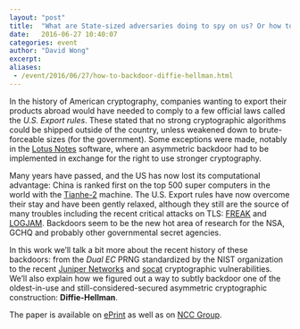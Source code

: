 ```yaml
---
layout: "post"
title:  "What are State-sized adversaries doing to spy on us? Or how to backdoor Diffie-Hellman"
date:   2016-06-27 10:40:07
categories: event
author: "David Wong"
excerpt: 
aliases:
 - /event/2016/06/27/how-to-backdoor-diffie-hellman.html
---
```


In the history of American cryptography, companies wanting to export
their products abroad would have needed to comply to a few official laws
called the *U.S. Export rules*. These stated that no strong
cryptographic algorithms could be shipped outside of the country, unless
weakened down to brute-forceable sizes (for the government). Some
exceptions were made, notably in the [Lotus
Notes](http://www.cypherspace.org/adam/hacks/lotus-nsa-key.html)
software, where an asymmetric backdoor had to be implemented in exchange
for the right to use stronger cryptography.

Many years have passed, and the US has now lost its computational
advantage: China is ranked first on the top 500 super computers in the
world with the [Tianhe-2](http://www.top500.org/lists/2015/11/) machine.
The U.S. Export rules have now overcome their stay and have been gently
relaxed, although they still are the source of many troubles including
the recent critical attacks on TLS: [FREAK](https://freakattack.com/)
and [LOGJAM](https://weakdh.org/). Backdoors seem to be the new hot area
of research for the NSA, GCHQ and probably other governmental secret
agencies.

In this work we’ll talk a bit more about the recent history of these
backdoors: from the *Dual EC* PRNG standardized by the NIST organization
to the recent [Juniper
Networks](http://kb.juniper.net/InfoCenter/index?page=content&id=JSA10713&actp=search)
and
[socat](http://www.dest-unreach.org/socat/contrib/socat-secadv7.html)
cryptographic vulnerabilities. We’ll also explain how we figured out a
way to subtly backdoor one of the oldest-in-use and
still-considered-secured asymmetric cryptographic construction:
**Diffie-Hellman**.

The paper is available on [ePrint](http://eprint.iacr.org/2016/644) as well as on [NCC Group](https://www.nccgroup.trust/us/our-research/how-to-backdoor-diffie-hellman/?research=Whitepapers).

